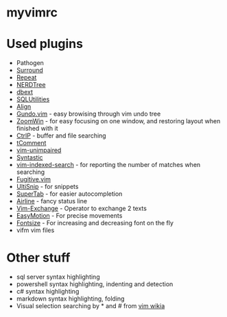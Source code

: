 myvimrc
=======

# Used plugins

* Pathogen
* [Surround](https://github.com/tpope/vim-surround.git)
* [Repeat](https://github.com/tpope/vim-repeat.git)
* [NERDTree](https://github.com/scrooloose/nerdtree.git)
* [dbext](https://github.com/jphustman/dbext.vim)
* [SQLUtilities](https://github.com/jphustman/SQLUtilities.git)
* [Align](https://github.com/vim-scripts/Align.git)
* [Gundo.vim](https://github.com/sjl/gundo.vim.git) - easy browising through vim undo tree
* [ZoomWin](https://github.com/dr-chip-vim-scripts/ZoomWin.git) - for easy focusing on one window, and restoring layout when finished with it
* [CtrlP](https://github.com/kien/ctrlp.vim.git) - buffer and file searching
* [tComment](https://github.com/tomtom/tcomment_vim.git)
* [vim-unimpaired](https://github.com/tpope/vim-unimpaired.git)
* [Syntastic](https://github.com/scrooloose/syntastic.git)
* [vim-indexed-search](https://github.com/henrik/vim-indexed-search) - for reporting the number of matches when searching
* [Fugitive.vim](https://github.com/tpope/vim-fugitive.git)
* [UltiSnip](https://github.com/sirver/UltiSnips) - for snippets
* [SuperTab](https://github.com/ervandew/supertab) - for easier autocompletion
* [Airline](https://github.com/bling/vim-airline) - fancy status line
* [Vim-Exchange](https://github.com/tommcdo/vim-exchange) - Operator to exchange 2 texts
* [EasyMotion](https://github.com/Lokaltog/vim-easymotion) - For precise movements
* [Fontsize](https://github.com/drmikehenry/vim-fontsize) - For increasing and decreasing font on the fly
* vifm vim files

# Other stuff

* sql server syntax highlighting
* powershell syntax highlighting, indenting and detection
* c# syntax highlighting
* markdown syntax highlighting, folding
* Visual selection searching by * and # from [vim wikia](http://vim.wikia.com/wiki/VimTip171)
